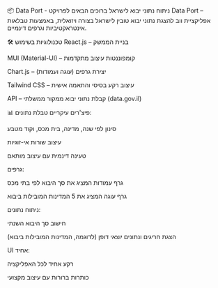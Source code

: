 📦 Data Port - ניתוח נתוני יבוא לישראל
ברוכים הבאים לפרויקט Data Port – אפליקציית ווב להצגת נתוני יבוא טובין לישראל בצורה ויזואלית, באמצעות טבלאות אינטראקטיביות וגרפים דינמיים.

🛠 טכנולוגיות בשימוש
React.js – בניית הממשק

MUI (Material-UI) – קומפוננטות עיצוב מתקדמות

Chart.js – יצירת גרפים (עוגה ועמודות)

Tailwind CSS – עיצוב רקע בסיסי והתאמה אישית

API – קבלת נתוני יבוא ממקור ממשלתי (data.gov.il)

📊 פיצ'רים עיקריים
טבלת נתונים:

סינון לפי שנה, מדינה, בית מכס, וקוד מטבע

עיצוב שורות אי-זוגיות

טעינה דינמית עם עיצוב מותאם

גרפים:

גרף עמודות המציג את סך היבוא לפי בתי מכס

גרף עוגה המציג את 5 המדינות המובילות ביבוא

ניתוח נתונים:

חישוב סך היבוא השנתי

הצגת חריגים ונתונים יוצאי דופן (לדוגמה, המדינות המובילות ביבוא)

UI אחיד:

רקע אחיד לכל האפליקציה

כותרות ברורות עם עיצוב מקצועי

